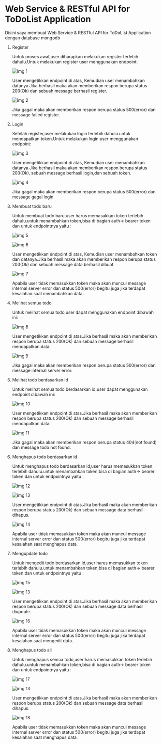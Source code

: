 # Web Service & RESTful API for ToDoList Application
  
  Disini saya membuat Web Service & RESTful API for ToDoList Application dengan database mongodb

  1. Register
     
     Untuk proses awal,user diharapkan melakukan register terlebih dahulu.Untuk melakukan register user 
     menggunakan endpoint: 
     
     ![img 1](Gambar/gambar1.PNG)

     User mengetikkan endpoint di atas, Kemudian user menambahkan datanya.Jika berhasil maka akan memberikan respon berupa status 200(Ok) dan sebuah message berhasil register.

     ![img 2](Gambar/gambar2.PNG)

     Jika gagal maka akan memberikan respon berupa status 500(error) dan message failed register.

2. Login
     
     Setelah register,user melakukan login terlebih dahulu untuk mendapatkan token.Untuk melakukan login user 
     menggunakan endpoint: 
     
     ![img 3](Gambar/gambar3.PNG)

     User mengetikkan endpoint di atas, Kemudian user menambahkan datanya.Jika berhasil maka akan memberikan respon berupa status 200(Ok), sebuah message berhasil login,dan sebuah token.

    ![img 4](Gambar/gambar4.PNG)

     Jika gagal maka akan memberikan respon berupa status 500(error) dan message gagal login. 

3. Membuat todo baru

   Untuk membuat todo baru,user harus memasukkan token terlebih dahulu.untuk menambahkan token,bisa di bagian auth-> bearer token dan untuk endpointnya yaitu :

   ![img 5](Gambar/gambar5.PNG)  

   ![img 6](Gambar/gambar6.PNG)    

   User mengetikkan endpoint di atas, Kemudian user menambahkan token dan datanya.Jika berhasil maka akan memberikan respon berupa status 200(Ok) dan sebuah message data berhasil dibuat.
   
   ![img 7](Gambar/gambar7.PNG)  

   Apabila user tidak memasukkan token maka akan muncul message internal server error dan status 500(error) begitu juga jika terdapat kesalahan saat menambahkan data.  

4. Melihat semua todo
   
   Untuk melihat semua todo,user dapat menggunakan endpoint dibawah ini: 
     
   ![img 8](Gambar/gambar8.PNG)

   User mengetikkan endpoint di atas.Jika berhasil maka akan memberikan respon berupa status 200(Ok) dan sebuah message berhasil mendapatkan data.

   ![img 9](Gambar/gambar9.PNG)

   Jika gagal maka akan memberikan respon berupa status 500(error) dan message internal server error.

5. Melihat todo berdasarkan id
   
   Untuk melihat semua todo berdasarkan id,user dapat menggunakan endpoint dibawah ini: 
     
   ![img 10](Gambar/gambar10.PNG)

   User mengetikkan endpoint di atas.Jika berhasil maka akan memberikan respon berupa status 200(Ok) dan sebuah message berhasil mendapatkan data.

   ![img 11](Gambar/gambar11.PNG)

   Jika gagal maka akan memberikan respon berupa status 404(not found) dan message todo not found.

6. Menghapus todo berdasarkan id

   Untuk menghapus todo berdasarkan id,user harus memasukkan token terlebih dahulu.untuk menambahkan token,bisa di bagian auth-> bearer token dan untuk endpointnya yaitu :

   ![img 12](Gambar/gambar12.PNG)  

   ![img 13](Gambar/gambar13.PNG)    

   User mengetikkan endpoint di atas.Jika berhasil maka akan memberikan respon berupa status 200(Ok) dan sebuah message data berhasil dihapus.
   
   ![img 14](Gambar/gambar14.PNG)  

   Apabila user tidak memasukkan token maka akan muncul message internal server error dan status 500(error) begitu juga jika terdapat kesalahan saat menghapus data.  

7. Mengupdate todo
   
   Untuk mengedit todo berdasarkan id,user harus memasukkan token terlebih dahulu.untuk menambahkan token,bisa di bagian auth-> bearer token dan untuk endpointnya yaitu :

   ![img 15](Gambar/gambar15.PNG)  

   ![img 13](Gambar/gambar13.PNG)    

   User mengetikkan endpoint di atas.Jika berhasil maka akan memberikan respon berupa status 200(Ok) dan sebuah message data berhasil diupdate.
   
   ![img 16](Gambar/gambar16.PNG)  

   Apabila user tidak memasukkan token maka akan muncul message internal server error dan status 500(error) begitu juga jika terdapat kesalahan saat mengedit data.  

8. Menghapus todo all

   Untuk menghapus semua todo,user harus memasukkan token terlebih dahulu.untuk menambahkan token,bisa di bagian auth-> bearer token dan untuk endpointnya yaitu :

   ![img 17](Gambar/gambar12.PNG)  

   ![img 13](Gambar/gambar13.PNG)    

   User mengetikkan endpoint di atas.Jika berhasil maka akan memberikan respon berupa status 200(Ok) dan sebuah message data berhasil dihapus.
   
   ![img 18](Gambar/gambar14.PNG)  

   Apabila user tidak memasukkan token maka akan muncul message internal server error dan status 500(error) begitu juga jika terdapat kesalahan saat menghapus data.  


   

   

